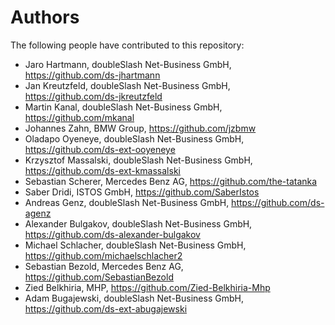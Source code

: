 # Authors

The following people have contributed to this repository:

- Jaro Hartmann, doubleSlash Net-Business GmbH, https://github.com/ds-jhartmann
- Jan Kreutzfeld, doubleSlash Net-Business GmbH, https://github.com/ds-jkreutzfeld
- Martin Kanal, doubleSlash Net-Business GmbH, https://github.com/mkanal
- Johannes Zahn, BMW Group, https://github.com/jzbmw
- Oladapo Oyeneye, doubleSlash Net-Business GmbH, https://github.com/ds-ext-ooyeneye
- Krzysztof Massalski, doubleSlash Net-Business GmbH, https://github.com/ds-ext-kmassalski
- Sebastian Scherer, Mercedes Benz AG, https://github.com/the-tatanka
- Saber Dridi, ISTOS GmbH, https://github.com/SaberIstos
- Andreas Genz, doubleSlash Net-Business GmbH, https://github.com/ds-agenz
- Alexander Bulgakov, doubleSlash Net-Business GmbH, https://github.com/ds-alexander-bulgakov
- Michael Schlacher, doubleSlash Net-Business GmbH, https://github.com/michaelschlacher2
- Sebastian Bezold, Mercedes Benz AG, https://github.com/SebastianBezold
- Zied Belkhiria, MHP, https://github.com/Zied-Belkhiria-Mhp
- Adam Bugajewski, doubleSlash Net-Business GmbH, https://github.com/ds-ext-abugajewski